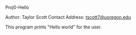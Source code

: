 Proj0-Hello

Author: Taylor Scott
Contact Address: tscott7@uoregon.edu

This program prints "Hello world" for the user.

